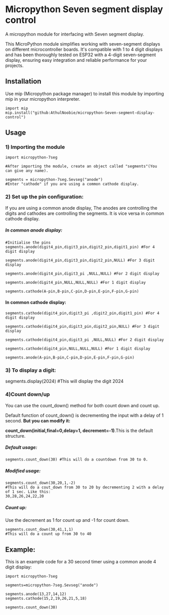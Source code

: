 # Micropython Seven segment display control
A micropython module for interfacing with Seven segment display.

This MicroPython module simplifies working with seven-segment displays on different microcontroller boards. It's compatible with 1 to 4 digit displays and has been thoroughly tested on ESP32 with a 4-digit seven-segment display, ensuring easy integration and reliable performance for your projects.

## Installation
Use mip (Micropython package manager) to install this module by importing mip in your micropython interpreter.

```
import mip
mip.install("github:AthulNoobie/micropython-Seven-segment-display-control")
```
## Usage
### 1) Importing the module
```
import micropython-7seg

#After importing the module, create an object called "segments"(You can give any name).

segments = micropython-7seg.Sevseg("anode")
#Enter "cathode" if you are using a common cathode display.
```
### 2) Set up the pin configuration:

If you are using a common anode display, The anodes are controlling the digits and cathodes are controlling the segments. It is vice versa in common cathode display.
##### In common anode display:
```
#Initialise the pins
segments.anode(digit4_pin,digit3_pin,digit2_pin,digit1_pin) #For 4 digit display

segments.anode(digit4_pin,digit3_pin,digit2_pin,NULL) #For 3 digit display

segments.anode(digit4_pin,digit3_pi ,NULL,NULL) #For 2 digit display

segments.anode(digit4_pin,NULL,NULL,NULL) #For 1 digit display

segments.cathode(A-pin,B-pin,C-pin,D-pin,E-pin,F-pin,G-pin)
```
#### In common cathode display:
```
segments.cathode(digit4_pin,digit3_pi ,digit2_pin,digit1_pin) #For 4 digit display

segments.cathode(digit4_pin,digit3_pin,digit2_pin,NULL) #For 3 digit display

segments.cathode(digit4_pin,digit3_pi ,NULL,NULL) #For 2 digit display

segments.cathode(digit4_pin,NULL,NULL,NULL) #For 1 digit display

segments.anode(A-pin,B-pin,C-pin,D-pin,E-pin,F-pin,G-pin)
```
### 3) To display a digit:

segments.display(2024)
#This will display the digit 2024

### 4)Count down/up

You can use the count_down() method for both count down and count up.

Default function of count_down() is decrementing the input with a delay of 1 second. **But you can modify it:**

**count_down(initial,final=0,delay=1, decrement=-1)**.This is the default structure.

##### Default usage:
```
segments.count_down(30) #This will do a countdown from 30 to 0.
```
##### Modified usage:
```
segments.count_down(30,20,1,-2)
#This will do a cout_down from 30 to 20 by decrementing 2 with a delay of 1 sec. Like this:
30,28,26,24,22,20
```
##### Count up:
Use the decrement as 1 for count up and -1 for count down.
```
segments.count_down(30,41,1,1)
#This will do a count up from 30 to 40
```
## Example:
This is an example code for a 30 second timer using a common anode 4 digit display:
```
import micropython-7seg

segments=micropython-7seg.Sevseg("anode")

segments.anode(13,27,14,12)
segments.cathode(15,2,19,26,21,5,18)

segments.count_down(30)
```
